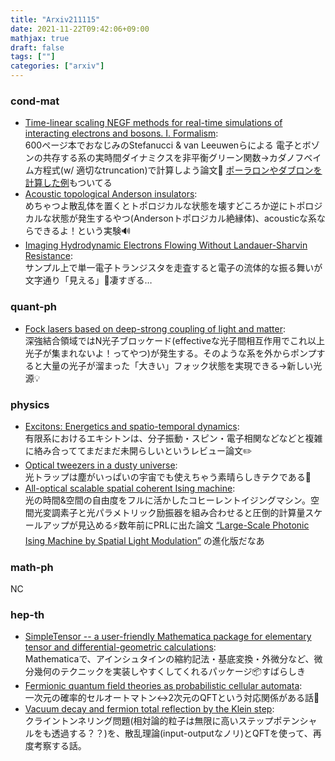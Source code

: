```yaml
---
title: "Arxiv211115"
date: 2021-11-22T09:42:06+09:00
mathjax: true
draft: false
tags: [""]
categories: ["arxiv"]
---
```

### cond-mat
- [Time-linear scaling NEGF methods for real-time simulations of interacting electrons and bosons. I. Formalism](https://arxiv.org/abs/2111.06698):  
600ページ本でおなじみのStefanucci & van Leeuwenらによる
電子とボゾンの共存する系の実時間ダイナミクスを非平衡グリーン関数→カダノフベイム方程式(w/ 適切なtruncation)で計算しよう論文🧮 
[ポーラロンやダブロンを計算した例](https://arxiv.org/abs/2111.06699)もついてる
- [Acoustic topological Anderson insulators](https://arxiv.org/abs/2111.06520):  
めちゃつよ散乱体を置くとトポロジカルな状態を壊すどころか逆にトポロジカルな状態が発生するやつ(Andersonトポロジカル絶縁体)、acousticな系ならできるよ！という実験🔊
- [Imaging Hydrodynamic Electrons Flowing Without Landauer-Sharvin Resistance](https://arxiv.org/abs/2111.06412):  
サンプル上で単一電子トランジスタを走査すると電子の流体的な振る舞いが文字通り「見える」🔎凄すぎる…


### quant-ph
- [Fock lasers based on deep-strong coupling of light and matter](https://arxiv.org/abs/2111.07010):  
深強結合領域ではN光子ブロッケード(effectiveな光子間相互作用でこれ以上光子が集まれないよ！ってやつ)が発生する。そのような系を外からポンプすると大量の光子が溜まった「大きい」フォック状態を実現できる→新しい光源💡


### physics
- [Excitons: Energetics and spatio-temporal dynamics](https://arxiv.org/abs/2111.06460):  
有限系におけるエキシトンは、分子振動・スピン・電子相関などなどと複雑に絡み合っててまだまだ未開らしいというレビュー論文✏️
- [Optical tweezers in a dusty universe](https://arxiv.org/abs/2111.06397):  
光トラップは塵がいっぱいの宇宙でも使えちゃう素晴らしきテクである🌠
- [All-optical scalable spatial coherent Ising machine](https://arxiv.org/abs/2111.06737):  
光の時間&空間の自由度をフルに活かしたコヒーレントイジングマシン。空間光変調素子と光パラメトリック励振器を組み合わせると圧倒的計算量スケールアップが見込める⚡️数年前にPRLに出た論文 [“Large-Scale Photonic Ising Machine by Spatial Light Modulation”](https://link.aps.org/doi/10.1103/PhysRevLett.122.213902) の進化版だなあ


### math-ph
NC


### hep-th
- [SimpleTensor -- a user-friendly Mathematica package for elementary tensor and differential-geometric calculations](https://arxiv.org/abs/2111.06718):  
Mathematicaで、アインシュタインの縮約記法・基底変換・外微分など、微分幾何のテクニックを実装しやすくしてくれるパッケージ📦すばらしき
- [Fermionic quantum field theories as probabilistic cellular automata](https://arxiv.org/abs/2111.06728):  
一次元の確率的セルオートマトン↔︎2次元のQFTという対応関係がある話🦠
- [Vacuum decay and fermion total reflection by the Klein step](https://arxiv.org/abs/2111.06509):  
クライントンネリング問題(相対論的粒子は無限に高いステップポテンシャルをも透過する？？)を、散乱理論(input-outputなノリ)とQFTを使って、再度考察する話。
